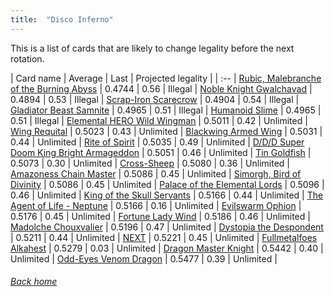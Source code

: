 ```yaml
---
title:  "Disco Inferno"
---
```


This is a list of cards that are likely to change legality before the next rotation.

| Card name | Average | Last | Projected legality |
| :-- |
[Rubic, Malebranche of the Burning Abyss](https://db.ygoprodeck.com/card/?search=Rubic,%20Malebranche%20of%20the%20Burning%20Abyss) | 0.4744 | 0.56 | Illegal |
[Noble Knight Gwalchavad](https://db.ygoprodeck.com/card/?search=Noble%20Knight%20Gwalchavad) | 0.4894 | 0.53 | Illegal |
[Scrap-Iron Scarecrow](https://db.ygoprodeck.com/card/?search=Scrap-Iron%20Scarecrow) | 0.4904 | 0.54 | Illegal |
[Gladiator Beast Samnite](https://db.ygoprodeck.com/card/?search=Gladiator%20Beast%20Samnite) | 0.4965 | 0.51 | Illegal |
[Humanoid Slime](https://db.ygoprodeck.com/card/?search=Humanoid%20Slime) | 0.4965 | 0.51 | Illegal |
[Elemental HERO Wild Wingman](https://db.ygoprodeck.com/card/?search=Elemental%20HERO%20Wild%20Wingman) | 0.5011 | 0.42 | Unlimited |
[Wing Requital](https://db.ygoprodeck.com/card/?search=Wing%20Requital) | 0.5023 | 0.43 | Unlimited |
[Blackwing Armed Wing](https://db.ygoprodeck.com/card/?search=Blackwing%20Armed%20Wing) | 0.5031 | 0.44 | Unlimited |
[Rite of Spirit](https://db.ygoprodeck.com/card/?search=Rite%20of%20Spirit) | 0.5035 | 0.49 | Unlimited |
[D/D/D Super Doom King Bright Armageddon](https://db.ygoprodeck.com/card/?search=D/D/D%20Super%20Doom%20King%20Bright%20Armageddon) | 0.5051 | 0.46 | Unlimited |
[Tin Goldfish](https://db.ygoprodeck.com/card/?search=Tin%20Goldfish) | 0.5073 | 0.30 | Unlimited |
[Cross-Sheep](https://db.ygoprodeck.com/card/?search=Cross-Sheep) | 0.5080 | 0.36 | Unlimited |
[Amazoness Chain Master](https://db.ygoprodeck.com/card/?search=Amazoness%20Chain%20Master) | 0.5086 | 0.45 | Unlimited |
[Simorgh, Bird of Divinity](https://db.ygoprodeck.com/card/?search=Simorgh,%20Bird%20of%20Divinity) | 0.5086 | 0.45 | Unlimited |
[Palace of the Elemental Lords](https://db.ygoprodeck.com/card/?search=Palace%20of%20the%20Elemental%20Lords) | 0.5096 | 0.46 | Unlimited |
[King of the Skull Servants](https://db.ygoprodeck.com/card/?search=King%20of%20the%20Skull%20Servants) | 0.5166 | 0.44 | Unlimited |
[The Agent of Life - Neptune](https://db.ygoprodeck.com/card/?search=The%20Agent%20of%20Life%20-%20Neptune) | 0.5166 | 0.16 | Unlimited |
[Evilswarm Ophion](https://db.ygoprodeck.com/card/?search=Evilswarm%20Ophion) | 0.5176 | 0.45 | Unlimited |
[Fortune Lady Wind](https://db.ygoprodeck.com/card/?search=Fortune%20Lady%20Wind) | 0.5186 | 0.46 | Unlimited |
[Madolche Chouxvalier](https://db.ygoprodeck.com/card/?search=Madolche%20Chouxvalier) | 0.5196 | 0.47 | Unlimited |
[Dystopia the Despondent](https://db.ygoprodeck.com/card/?search=Dystopia%20the%20Despondent) | 0.5211 | 0.44 | Unlimited |
[NEXT](https://db.ygoprodeck.com/card/?search=NEXT) | 0.5221 | 0.45 | Unlimited |
[Fullmetalfoes Alkahest](https://db.ygoprodeck.com/card/?search=Fullmetalfoes%20Alkahest) | 0.5279 | 0.03 | Unlimited |
[Dragon Master Knight](https://db.ygoprodeck.com/card/?search=Dragon%20Master%20Knight) | 0.5442 | 0.40 | Unlimited |
[Odd-Eyes Venom Dragon](https://db.ygoprodeck.com/card/?search=Odd-Eyes%20Venom%20Dragon) | 0.5477 | 0.39 | Unlimited |

###### [Back home](index)